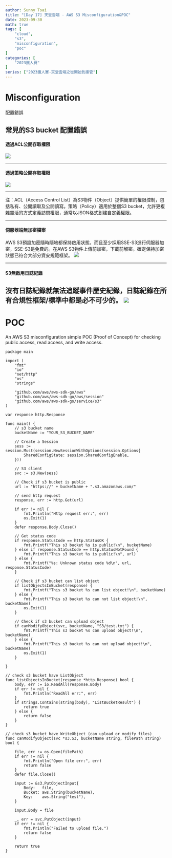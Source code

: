 ```yaml
---
author: Sunny Tsai
title: "[Day 17] 天堂雲端 - AWS S3 Misconfiguration&POC"
date: 2023-09-30
math: true
tags: [
    "cloud",
    "s3",
    "misconfiguration",
	"poc"
]
categories: [
    "2023鐵人賽"
]
series: ["2023鐵人賽-天堂雲端之從開始到接管"]
---
```

# Misconfiguration
配置錯誤

## 常見的S3 bucket 配置錯誤

#### 透過ACL公開存取權限
![](https://imgur.com/JRfo5WK.png)

-----


#### 透過策略公開存取權限
![](https://imgur.com/S7IQEBb.png)

-----
注：ACL（Access Control List）為S3物件（Object）提供簡單的權限控制，包括私有、公開讀取及公開讀寫。策略（Policy）適用於整個S3 bucket，允許更複雜靈活的方式定義訪問權限，通常以JSON格式創建自定義權限。



-----




#### 伺服器端無加密檔案
AWS S3預設加密隨時隨地都保持啟用狀態，而且至少採用SSE-S3進行伺服器加密，SSE-S3是免費的。在AWS S3物件上傳前加密，下載前解密。確定保持加密狀態已符合大部分資安規範框架。
![](https://imgur.com/8gj1EX7.png)

-----


#### S3無啟用日誌紀錄
沒有日誌紀錄就無法追蹤事件歷史紀錄，日誌紀錄在所有合規性框架/標準中都是必不可少的。
![](https://imgur.com/Eq7ce0d.png)
-----


# POC
An AWS S3 misconfiguration simple POC (Proof of Concept) for checking public access, read access, and write access.
```
package main

import (
	"fmt"
	"io"
	"net/http"
	"os"
	"strings"

	"github.com/aws/aws-sdk-go/aws"
	"github.com/aws/aws-sdk-go/aws/session"
	"github.com/aws/aws-sdk-go/service/s3"
)

var response http.Response

func main() {
	// s3 bucket name
	bucketName := "YOUR_S3_BUCKET_NAME"

	// Create a Session
	sess := session.Must(session.NewSessionWithOptions(session.Options{
		SharedConfigState: session.SharedConfigEnable,
	}))

	// S3 client
	svc := s3.New(sess)

	// Check if s3 bucket is public
	url := "https://" + bucketName + ".s3.amazonaws.com/"

	// send http request
	response, err := http.Get(url)

	if err != nil {
		fmt.Println("Http request err:", err)
		os.Exit(1)
	}
	defer response.Body.Close()

	// Get status code
	if response.StatusCode == http.StatusOK {
		fmt.Printf("This s3 bucket %s is public!\n", bucketName)
	} else if response.StatusCode == http.StatusNotFound {
		fmt.Printf("This s3 bucket %s is public!\n", url)
	} else {
		fmt.Printf("%s: Unknown status code %d\n", url, response.StatusCode)
	}

	// Check if s3 bucket can list object
	if listObjectsInBucket(response) {
		fmt.Printf("This s3 bucket %s can list object!\n", bucketName)
	} else {
		fmt.Printf("This s3 bucket %s can not list object!\n", bucketName)
		os.Exit(1)
	}

	// Check if s3 bucket can upload object
	if canModifyObject(svc, bucketName, "S3/test.txt") {
		fmt.Printf("This s3 bucket %s can upload object!\n", bucketName)
	} else {
		fmt.Printf("This s3 bucket %s can not upload object!\n", bucketName)
		os.Exit(1)
	}

}

// check s3 bucket have ListObject
func listObjectsInBucket(response *http.Response) bool {
	body, err := io.ReadAll(response.Body)
	if err != nil {
		fmt.Println("ReadAll err:", err)
	}
	if strings.Contains(string(body), "ListBucketResult") {
		return true
	} else {
		return false
	}
}

// check s3 bucket have WriteObject (can upload or modify files)
func canModifyObject(svc *s3.S3, bucketName string, filePath string) bool {

	file, err := os.Open(filePath)
	if err != nil {
		fmt.Println("Open file err:", err)
		return false
	}
	defer file.Close()

	input := &s3.PutObjectInput{
		Body:   file,
		Bucket: aws.String(bucketName),
		Key:    aws.String("test"),
	}

	input.Body = file

	_, err = svc.PutObject(input)
	if err != nil {
		fmt.Println("Failed to upload file.")
		return false
	}

	return true
}

```
